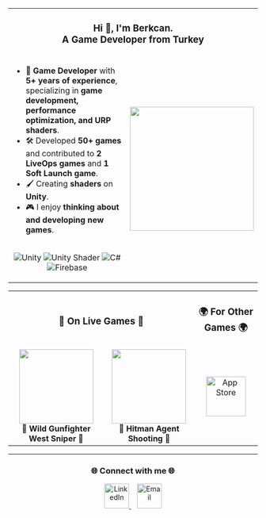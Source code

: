 <table align="center">
  <tr>
    <td colspan="2" align="center">
      <h3 align="center">Hi 👋, I'm Berkcan.<br>A Game Developer from Turkey</h3>   
  </tr>
  <tr>
    <td align="left">
      <ul> 
        <li>🎯 <b>Game Developer</b> with <b>5+ years of experience</b>, specializing in <b>game development, performance optimization, and URP shaders</b>.</li> 
        <li>🛠️ Developed <b>50+ games</b> and contributed to <b>2 LiveOps games</b> and <b>1 Soft Launch game</b>.</li>
        <li>🖌️ Creating <b>shaders</b> on <b>Unity</b>.</li>
        <li>🎮 I enjoy <b>thinking about and developing new games</b>.</li>  
      </ul>
     <p align="center">
       <br>
      <img src="https://img.shields.io/badge/unity-%23000000.svg?style=for-the-badge&logo=unity&logoColor=white" alt="Unity">
      <img src="https://img.shields.io/badge/Shader-5C2D91?style=for-the-badge&logo=unity&logoColor=white" alt="Unity Shader">
      <img src="https://img.shields.io/badge/c%23-%23239120.svg?style=for-the-badge&logo=csharp&logoColor=white" alt="C#">
      <img src="https://img.shields.io/badge/firebase-%23039BE5.svg?style=for-the-badge&logo=firebase" alt="Firebase">
    </p> 
    </td>
    <td align="right">
      <img src="https://media2.giphy.com/media/v1.Y2lkPTc5MGI3NjExc2xuc3NraTZlaDVtcXRxYW9odDY2cXpoNzJmMm1odWt4N3FqeWs5bSZlcD12MV9pbnRlcm5hbF9naWZfYnlfaWQmY3Q9Zw/jBOOXxSJfG8kqMxT11/giphy.gif" width="250">
    </td>
  </tr> 
</table>  
<table align="center">
  <tr>
    <td colspan="2" align="center"><h3>📱 On Live Games 📱</h3></td>
    <td colspan="2" align="center"><h3>🌍 For Other Games 🌍</h3></td>
      
  </tr>
  <tr>
    <td align="center">
      <a href="https://play.google.com/store/apps/details?id=com.mg.wild.gunfighter.west.sniper&hl=en_ZA">
        <img src="https://play-lh.googleusercontent.com/m9qg0hcWotPVQtwhoWrVK977DGvlNcNgb4s0trSQmv3K401iYIQM8zcylCb36fGuF6U=w240-h480" width="150">
      </a>
      <br>
      <b>🎯 Wild Gunfighter West Sniper 🎯</b> 
    </td>
    <td align="center">
      <a href="https://play.google.com/store/apps/details?id=com.hitman.agent.shooting&hl=en_US">
        <img src="https://play-lh.googleusercontent.com/ARndlkXOoOFz3FxtE5Lwlz9dydTWkJy8g4FeiP5ogK9W6WQsT0yPDd_1GlcANwIChWQ=w240-h480" width="150">
      </a>
      <br>
      <b>🔫 Hitman Agent Shooting 🔫</b>
    </td>
    <td colspan="2" align="center">
      <a href="https://apps.apple.com/tr/developer/berkcan-karabulut/id1503022996?l=tr">
        <img src="https://skillicons.dev/icons?i=apple" alt="App Store" width="80px" />
      </a>
    </td>
  </tr>
  
</table>

<hr> 
<h3 align="center">🌐 Connect with me 🌐</h3>
<p align="center">
  <a href="https://www.linkedin.com/in/berkcan-karabulut-3ba121145/">
    <img src="https://upload.wikimedia.org/wikipedia/commons/c/ca/LinkedIn_logo_initials.png" alt="LinkedIn" width="50px" />
  </a>
  &nbsp;&nbsp;
  <a href="mailto:berkcank95@gmail.com">
    <img src="https://upload.wikimedia.org/wikipedia/commons/7/7e/Gmail_icon_%282020%29.svg" alt="Email" width="50px" />
  </a>
</p>
